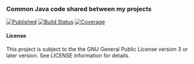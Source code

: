 ### Common Java code shared between my projects
[![Published](https://img.shields.io/maven-central/v/de.carne/java-default)](https://search.maven.org/artifact/de.carne/java-default)
[![Build Status](https://travis-ci.com/hdecarne/java-default.svg?branch=master)](https://travis-ci.com/hdecarne/java-default)
[![Coverage](https://sonarcloud.io/api/project_badges/measure?project=de.carne%3Ajava-default&metric=coverage)](https://sonarcloud.io/dashboard/index/de.carne:java-default)

#### License
This project is subject to the the GNU General Public License version 3 or later version.
See LICENSE information for details.
